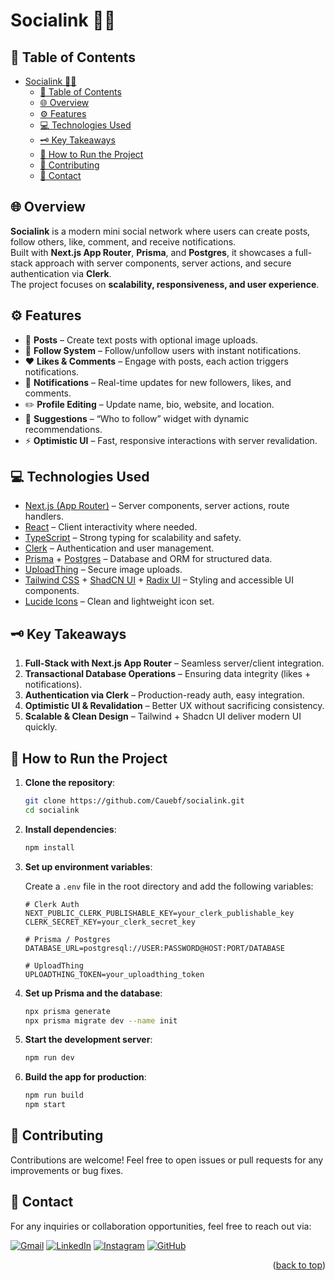 # Socialink 🔗💬

## 📌 Table of Contents

- [Socialink 🔗💬](#socialink-)
  - [📌 Table of Contents](#-table-of-contents)
  - [🌐 Overview](#-overview)
  - [⚙️ Features](#️-features)
  - [💻 Technologies Used](#-technologies-used)
  - [🗝️ Key Takeaways](#️-key-takeaways)
  - [🚀 How to Run the Project](#-how-to-run-the-project)
  - [🤝 Contributing](#-contributing)
  - [💬 Contact](#-contact)

## 🌐 Overview

**Socialink** is a modern mini social network where users can create posts, follow others, like, comment, and receive notifications.  
Built with **Next.js App Router**, **Prisma**, and **Postgres**, it showcases a full-stack approach with server components, server actions, and secure authentication via **Clerk**.  
The project focuses on **scalability, responsiveness, and user experience**.

## ⚙️ Features

- 📝 **Posts** – Create text posts with optional image uploads.
- 👥 **Follow System** – Follow/unfollow users with instant notifications.
- ❤️ **Likes & Comments** – Engage with posts, each action triggers notifications.
- 🔔 **Notifications** – Real-time updates for new followers, likes, and comments.
- ✏️ **Profile Editing** – Update name, bio, website, and location.
- 🌱 **Suggestions** – “Who to follow” widget with dynamic recommendations.
- ⚡ **Optimistic UI** – Fast, responsive interactions with server revalidation.

## 💻 Technologies Used

- [Next.js (App Router)](https://nextjs.org/) – Server components, server actions, route handlers.
- [React](https://react.dev/) – Client interactivity where needed.
- [TypeScript](https://www.typescriptlang.org/) – Strong typing for scalability and safety.
- [Clerk](https://clerk.com/) – Authentication and user management.
- [Prisma](https://www.prisma.io/) + [Postgres](https://www.postgresql.org/) – Database and ORM for structured data.
- [UploadThing](https://uploadthing.com/) – Secure image uploads.
- [Tailwind CSS](https://tailwindcss.com/) + [ShadCN UI](https://ui.shadcn.dev/) + [Radix UI](https://www.radix-ui.com/) – Styling and accessible UI components.
- [Lucide Icons](https://lucide.dev/) – Clean and lightweight icon set.

## 🗝️ Key Takeaways

1. **Full-Stack with Next.js App Router** – Seamless server/client integration.
2. **Transactional Database Operations** – Ensuring data integrity (likes + notifications).
3. **Authentication via Clerk** – Production-ready auth, easy integration.
4. **Optimistic UI & Revalidation** – Better UX without sacrificing consistency.
5. **Scalable & Clean Design** – Tailwind + Shadcn UI deliver modern UI quickly.

## 🚀 How to Run the Project

1. **Clone the repository**:

   ```bash
   git clone https://github.com/Cauebf/socialink.git
   cd socialink
   ```

2. **Install dependencies**:

   ```bash
   npm install
   ```

3. **Set up environment variables**:

   Create a `.env` file in the root directory and add the following variables:

   ```env
   # Clerk Auth
   NEXT_PUBLIC_CLERK_PUBLISHABLE_KEY=your_clerk_publishable_key
   CLERK_SECRET_KEY=your_clerk_secret_key

   # Prisma / Postgres
   DATABASE_URL=postgresql://USER:PASSWORD@HOST:PORT/DATABASE

   # UploadThing
   UPLOADTHING_TOKEN=your_uploadthing_token
   ```

4. **Set up Prisma and the database**:

   ```bash
   npx prisma generate
   npx prisma migrate dev --name init
   ```

5. **Start the development server**:

   ```bash
   npm run dev
   ```

6. **Build the app for production**:

   ```bash
   npm run build
   npm start
   ```

## 🤝 Contributing

Contributions are welcome! Feel free to open issues or pull requests for any improvements or bug fixes.

## 💬 Contact

For any inquiries or collaboration opportunities, feel free to reach out via:

[![Gmail](https://img.shields.io/badge/Gmail-D14836?style=for-the-badge&logo=gmail&logoColor=white)](mailto:cauebrolesef@gmail.com)
[![LinkedIn](https://img.shields.io/badge/LinkedIn-0077B5?style=for-the-badge&logo=linkedin&logoColor=white)](https://www.linkedin.com/in/cauebrolesef/)
[![Instagram](https://img.shields.io/badge/-Instagram-%23E4405F?style=for-the-badge&logo=instagram&logoColor=white)](https://www.instagram.com/cauebf_/)
[![GitHub](https://img.shields.io/badge/GitHub-181717?style=for-the-badge&logo=github&logoColor=white)](https://github.com/Cauebf)

<p align="right">(<a href="#socialink-">back to top</a>)</p>
